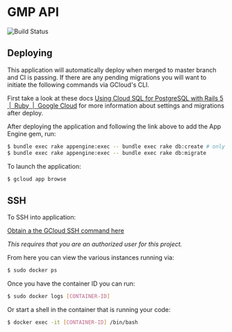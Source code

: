# GMP API  
![Build Status](https://travis-ci.org/TravisSperry/gmp_api.svg?branch=master)

## Deploying

This application will automatically deploy when merged to master branch and CI is passing. If there are any pending migrations you will want to initiate the following commands via GCloud's CLI.

First take a look at these docs [Using Cloud SQL for PostgreSQL with Rails 5  |  Ruby       |  Google Cloud](https://cloud.google.com/ruby/rails/using-cloudsql-postgres#set_up_cloud_sql_for_postgresql) for more information about settings and migrations after deploy.

After deploying the application and following the link above to add the App Engine gem, run:

```bash
$ bundle exec rake appengine:exec -- bundle exec rake db:create # only run if it's the inital deploy
$ bundle exec rake appengine:exec -- bundle exec rake db:migrate
```

To launch the application:

```bash
$ gcloud app browse
```

## SSH

To SSH into application:

[Obtain a the GCloud SSH command here](https://console.cloud.google.com/appengine/instances)

_This requires that you are an authorized user for this project._

From here you can view the various instances running via:

```bash
$ sudo docker ps
```

Once you have the container ID you can run:

```bash
$ sudo docker logs [CONTAINER-ID]
```

Or start a shell in the container that is running your code:

```bash
$ docker exec -it [CONTAINER-ID] /bin/bash
```
